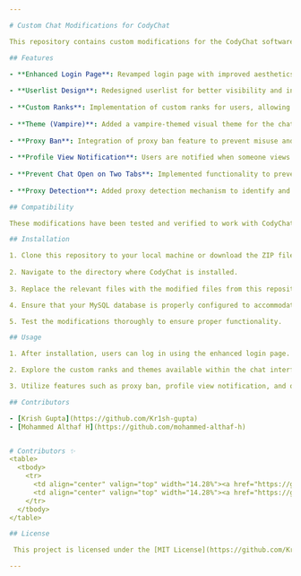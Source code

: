 ```yaml
---

# Custom Chat Modifications for CodyChat

This repository contains custom modifications for the CodyChat software, enhancing its functionality and design elements. These modifications are tailored towards version 3.6 and 3.7 of CodyChat.

## Features

- **Enhanced Login Page**: Revamped login page with improved aesthetics and user experience.
  
- **Userlist Design**: Redesigned userlist for better visibility and interaction.
  
- **Custom Ranks**: Implementation of custom ranks for users, allowing for hierarchical differentiation.
  
- **Theme (Vampire)**: Added a vampire-themed visual theme for the chat interface.
  
- **Proxy Ban**: Integration of proxy ban feature to prevent misuse and maintain security.
  
- **Profile View Notification**: Users are notified when someone views their profile.
  
- **Prevent Chat Open on Two Tabs**: Implemented functionality to prevent users from opening chat on multiple tabs.
  
- **Proxy Detection**: Added proxy detection mechanism to identify and handle proxy connections.

## Compatibility

These modifications have been tested and verified to work with CodyChat versions 3.6 and 3.7. Compatibility with higher versions has not been tested.

## Installation

1. Clone this repository to your local machine or download the ZIP file.
  
2. Navigate to the directory where CodyChat is installed.
  
3. Replace the relevant files with the modified files from this repository.

4. Ensure that your MySQL database is properly configured to accommodate any changes in the database structure.

5. Test the modifications thoroughly to ensure proper functionality.

## Usage

1. After installation, users can log in using the enhanced login page.

2. Explore the custom ranks and themes available within the chat interface.

3. Utilize features such as proxy ban, profile view notification, and others to enhance the chat experience.

## Contributors

- [Krish Gupta](https://github.com/Kr1sh-gupta)
- [Mohammed Althaf H](https://github.com/mohammed-althaf-h)


# Contributors ✨
<table>
  <tbody>
    <tr>
      <td align="center" valign="top" width="14.28%"><a href="https://github.com/Kr1sh-gupta"><img src="https://avatars.githubusercontent.com/u/73186767?s=100" width="100px;" alt="Krish Gupta"/><br /><sub><b>Krish Gupta</b></sub></a><br /></td>
      <td align="center" valign="top" width="14.28%"><a href="https://github.com/mohammed-althaf-h"><img src="https://avatars.githubusercontent.com/u/50052789?v=4?s=100" width="100px;" alt="Mohammed Althaf H"/><br /><sub><b>Mohammed Althaf H</b></sub></a><br /></td>
    </tr>
  </tbody>
</table>

## License

 This project is licensed under the [MIT License](https://github.com/Kr1sh-gupta/Codychat-features/blob/main/LICENSE)

---
```

